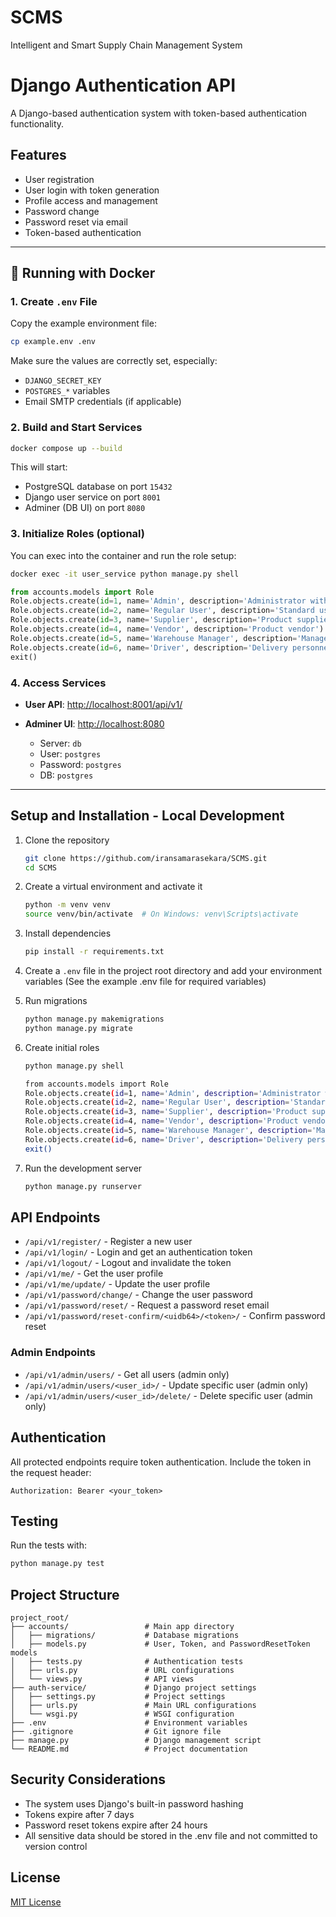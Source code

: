 # SCMS
Intelligent and Smart Supply Chain Management System

# Django Authentication API

A Django-based authentication system with token-based authentication functionality.

## Features

- User registration
- User login with token generation
- Profile access and management
- Password change
- Password reset via email
- Token-based authentication

--- 

## 🚀 Running with Docker

### 1. Create `.env` File

Copy the example environment file:

```bash
cp example.env .env
```

Make sure the values are correctly set, especially:

* `DJANGO_SECRET_KEY`
* `POSTGRES_*` variables
* Email SMTP credentials (if applicable)

### 2. Build and Start Services

```bash
docker compose up --build
```

This will start:

* PostgreSQL database on port `15432`
* Django user service on port `8001`
* Adminer (DB UI) on port `8080`

### 3. Initialize Roles (optional)

You can exec into the container and run the role setup:

```bash
docker exec -it user_service python manage.py shell
```

```python
from accounts.models import Role
Role.objects.create(id=1, name='Admin', description='Administrator with full access')
Role.objects.create(id=2, name='Regular User', description='Standard user account')
Role.objects.create(id=3, name='Supplier', description='Product supplier')
Role.objects.create(id=4, name='Vendor', description='Product vendor')
Role.objects.create(id=5, name='Warehouse Manager', description='Manages warehouses')
Role.objects.create(id=6, name='Driver', description='Delivery personnel')
exit()
```

### 4. Access Services

* **User API**: [http://localhost:8001/api/v1/](http://localhost:8001/api/v1/)
* **Adminer UI**: [http://localhost:8080](http://localhost:8080)

  * Server: `db`
  * User: `postgres`
  * Password: `postgres`
  * DB: `postgres`

---

## Setup and Installation - Local Development

1. Clone the repository
   ```bash
   git clone https://github.com/iransamarasekara/SCMS.git
   cd SCMS
   ```

2. Create a virtual environment and activate it
   ```bash
   python -m venv venv
   source venv/bin/activate  # On Windows: venv\Scripts\activate
   ```

3. Install dependencies
   ```bash
   pip install -r requirements.txt
   ```

4. Create a `.env` file in the project root directory and add your environment variables
   (See the example .env file for required variables)

5. Run migrations
   ```bash
   python manage.py makemigrations
   python manage.py migrate
   ```

6. Create initial roles
   ```bash
   python manage.py shell

   from accounts.models import Role
   Role.objects.create(id=1, name='Admin', description='Administrator with full access')
   Role.objects.create(id=2, name='Regular User', description='Standard user account')
   Role.objects.create(id=3, name='Supplier', description='Product supplier')
   Role.objects.create(id=4, name='Vendor', description='Product vendor')
   Role.objects.create(id=5, name='Warehouse Manager', description='Manages warehouses')
   Role.objects.create(id=6, name='Driver', description='Delivery personnel')
   exit()
   ```

7. Run the development server
   ```bash
   python manage.py runserver
   ```

## API Endpoints

- `/api/v1/register/` - Register a new user
- `/api/v1/login/` - Login and get an authentication token
- `/api/v1/logout/` - Logout and invalidate the token
- `/api/v1/me/` - Get the user profile
- `/api/v1/me/update/` - Update the user profile
- `/api/v1/password/change/` - Change the user password
- `/api/v1/password/reset/` - Request a password reset email
- `/api/v1/password/reset-confirm/<uidb64>/<token>/` - Confirm password reset

### Admin Endpoints
- `/api/v1/admin/users/` - Get all users (admin only)
- `/api/v1/admin/users/<user_id>/` - Update specific user (admin only)
- `/api/v1/admin/users/<user_id>/delete/` - Delete specific user (admin only)

## Authentication

All protected endpoints require token authentication. Include the token in the request header:

```
Authorization: Bearer <your_token>
```

## Testing

Run the tests with:

```bash
python manage.py test
```

## Project Structure

```
project_root/
├── accounts/                 # Main app directory
│   ├── migrations/           # Database migrations
│   ├── models.py             # User, Token, and PasswordResetToken models
│   ├── tests.py              # Authentication tests
│   ├── urls.py               # URL configurations
│   └── views.py              # API views
├── auth-service/             # Django project settings
│   ├── settings.py           # Project settings
│   ├── urls.py               # Main URL configurations
│   └── wsgi.py               # WSGI configuration
├── .env                      # Environment variables
├── .gitignore                # Git ignore file
├── manage.py                 # Django management script
└── README.md                 # Project documentation
```

## Security Considerations

- The system uses Django's built-in password hashing
- Tokens expire after 7 days
- Password reset tokens expire after 24 hours
- All sensitive data should be stored in the .env file and not committed to version control

## License

[MIT License](LICENSE)
